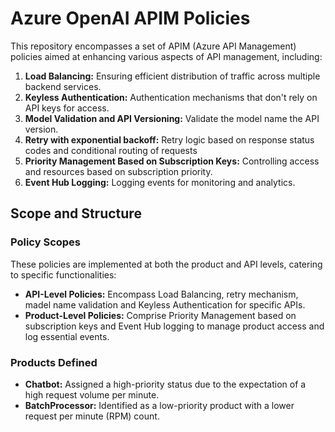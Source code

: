 # Azure OpenAI APIM Policies

This repository encompasses a set of APIM (Azure API Management) policies aimed at enhancing various aspects of API management, including:

1. **Load Balancing:** Ensuring efficient distribution of traffic across multiple backend services.
2. **Keyless Authentication:** Authentication mechanisms that don't rely on API keys for access.
3. **Model Validation and API Versioning:** Validate the model name  the API version.
3. **Retry with exponential backoff:** Retry logic based on response status codes and conditional routing of requests 
3. **Priority Management Based on Subscription Keys:** Controlling access and resources based on subscription priority.
4. **Event Hub Logging:** Logging events for monitoring and analytics.

## Scope and Structure

### Policy Scopes
These policies are implemented at both the product and API levels, catering to specific functionalities:
- **API-Level Policies:** Encompass Load Balancing, retry mechanism, madel name validation and Keyless Authentication for specific APIs.
- **Product-Level Policies:** Comprise Priority Management based on subscription keys and Event Hub logging to manage product access and log essential events.
### Products Defined
- **Chatbot:** Assigned a high-priority status due to the expectation of a high request volume per minute.
- **BatchProcessor:** Identified as a low-priority product with a lower request per minute (RPM) count.

